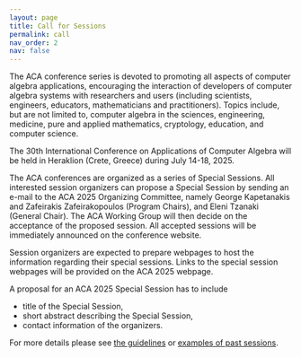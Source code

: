```yaml
---
layout: page
title: Call for Sessions
permalink: call
nav_order: 2
nav: false
---
```


The ACA conference series is devoted to promoting all aspects of computer algebra applications, encouraging the interaction of developers of computer algebra systems with researchers and users (including scientists, engineers, educators, mathematicians and practitioners). Topics include, but are not limited to, computer algebra in the sciences, engineering, medicine, pure and applied mathematics, cryptology, education, and computer science.

The 30th International Conference on Applications of Computer Algebra will be held in Heraklion (Crete, Greece) during July 14-18, 2025.


The ACA conferences are organized as a series of Special Sessions. 
All interested session organizers can propose a Special Session by sending an e-mail to the 
ACA 2025 Organizing Committee, namely George Kapetanakis and Zafeirakis Zafeirakopoulos (Program Chairs), 
and Eleni Tzanaki (General Chair). 
The ACA Working Group will then decide on the acceptance of the proposed session. 
All accepted sessions will be immediately announced on the conference website.


Session organizers are expected to prepare webpages to host the information regarding their special sessions. 
Links to the special session webpages will be provided on the ACA 2025 webpage.

A proposal for an ACA 2025 Special Session has to include
* title of the Special Session,
* short abstract describing the Special Session,
* contact information of the organizers.

For more details please see [the guidelines](http://math.unm.edu/ACA/Organizing/special_session.html)
or [examples of past sessions](http://math.unm.edu/aca.html).